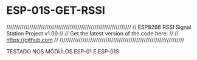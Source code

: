# ESP-01S-GET-RSSI

/////////////////////////////////////////////////////////////////
//         ESP8266 RSSI Signal Station Project     v1.00       //
//       Get the latest version of the code here:              //
//         https://github.com                                  //
/////////////////////////////////////////////////////////////////

TESTADO NOS MÓDULOS ESP-01 E ESP-01S
